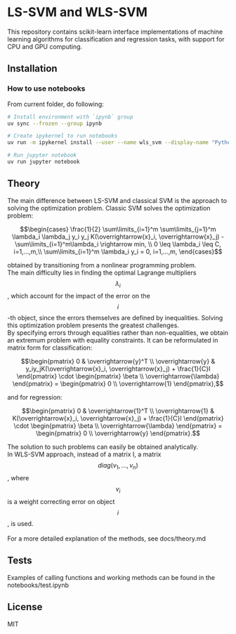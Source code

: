 # LS-SVM and WLS-SVM
This repository contains scikit-learn interface implementations of machine learning algorithms for classification and regression tasks, with support for CPU and GPU computing.

## Installation

### How to use notebooks

From current folder, do following:

```bash
# Install environment with `ipynb` group
uv sync --frozen --group ipynb

# Create ipykernel to run notebooks
uv run -m ipykernel install --user --name wls_svm --display-name "Python (wls-svm)"

# Run jupyter notebook
uv run jupyter notebook
```

## Theory
The main difference between LS-SVM and classical SVM is the approach to solving the optimization problem. Classic SVM solves the optimization problem:

$$\begin{cases}
\frac{1}{2} \sum\limits_{i=1}^m \sum\limits_{j=1}^m \lambda_i \lambda_j y_i y_j K(\overrightarrow{x}_i, \overrightarrow{x}_j) -\sum\limits_{i=1}^m\lambda_i \rightarrow min, \\
0 \leq \lambda_i \leq C, i=1,...,m,\\
\sum\limits_{i=1}^m \lambda_i y_i = 0, i=1,...,m,
\end{cases}$$

obtained by transitioning from a nonlinear programming problem.\
The main difficulty lies in finding the optimal Lagrange multipliers $$\lambda_i$$, which account for the impact of the error on the $$i$$-th object, since the errors themselves are defined by inequalities. Solving this optimization problem presents the greatest challenges.\
By specifying errors through equalities rather than non-equalities, we obtain an extremum problem with equality constraints. It can be reformulated in matrix form for classification:

$$\begin{pmatrix}
0 & \overrightarrow{y}^T \\
\overrightarrow{y} & y_iy_jK(\overrightarrow{x}_i, \overrightarrow{x}_j) + \frac{1}{C}I
\end{pmatrix}
\cdot
\begin{pmatrix}
\beta \\
\overrightarrow{\lambda}
\end{pmatrix} = 
\begin{pmatrix}
0 \\
\overrightarrow{1}
\end{pmatrix},$$

and for regression:

$$\begin{pmatrix}
0 & \overrightarrow{1}^T \\
\overrightarrow{1} & K(\overrightarrow{x}_i, \overrightarrow{x}_j) + \frac{1}{C}I
\end{pmatrix}
\cdot
\begin{pmatrix}
\beta \\
\overrightarrow{\lambda}
\end{pmatrix} = 
\begin{pmatrix}
0 \\
\overrightarrow{y}
\end{pmatrix}.$$

The solution to such problems can easily be obtained analytically.\
In WLS-SVM approach, instead of a matrix I, a matrix 
$$diag(v_1,...,v_n)$$, where $$v_i$$ is a weight correcting error on object $$i$$, is used.
\
\
For a more detailed explanation of the methods, see docs/theory.md

## Tests
Examples of calling functions and working methods can be found in the notebooks/test.ipynb
## License

MIT
